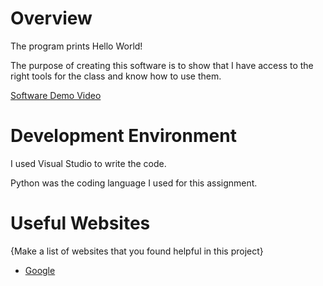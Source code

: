 # Overview

The program prints Hello World!

The purpose of creating this software is to show that I have access to the right tools for the class and know how to use them.

[Software Demo Video](https://drive.google.com/file/d/1RmlXH61Pdf03lEudgMiVBUkHGB84yAhT/view?usp=sharing)

# Development Environment

I used Visual Studio to write the code.

Python was the coding language I used for this assignment.

# Useful Websites

{Make a list of websites that you found helpful in this project}
* [Google](https://www.google.com)